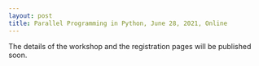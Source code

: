 ```yaml
---
layout: post
title: Parallel Programming in Python, June 28, 2021, Online
---
```

The details of the workshop and the registration pages will be published soon.